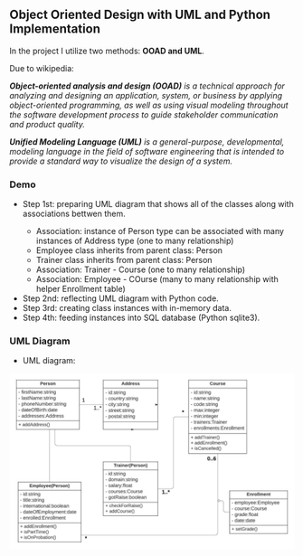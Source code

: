 <h2>Object Oriented Design with UML and Python Implementation</h2>

<p>In the project I utilize two methods: <b>OOAD and UML</b>.</p>
  
<p>Due to wikipedia:</p>

<p><i><b>Object-oriented analysis and design (OOAD)</b> is a technical approach for analyzing and designing an application, system, or business by applying object-oriented programming, as well as using visual modeling throughout the software development process to guide stakeholder communication and product quality.</i></p>

<p><i><b>Unified Modeling Language (UML)</b> is a general-purpose, developmental, modeling language in the field of software engineering that is intended to provide a standard way to visualize the design of a system.</i></p>

<h3>Demo</h3>
<ul>
  <li>Step 1st: preparing UML diagram that shows all of the classes along with associations bettwen them.</li>
    <ul>
      <li>Association: instance of Person type can be associated with many instances of Address type (one to many relationship)</li>
      <li>Employee class inherits from parent class: Person</li>
      <li>Trainer class inherits from parent class: Person</li>
      <li>Association: Trainer - Course (one to many relationship)</li>
      <li>Association: Employee - COurse (many to many relationship with helper Enrollment table)</li>
    </ul>
  <li>Step 2nd: reflecting UML diagram with Python code.</li>
  <li>Step 3rd: creating class instances with in-memory data.</li>
  <li>Step 4th: feeding instances into SQL database (Python sqlite3).</li>
</ul>

<h3>UML Diagram</h3>
<ul>
  <li>UML diagram:</li>
</ul>
<img src="images/diagram.jpeg">

